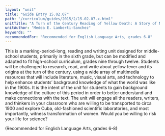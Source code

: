 ```yaml
---
layout: "unit"
title: "Guide Entry 15.02.07"
path: "/curriculum/guides/2015/2/15.02.07.x.html"
unitTitle: "A Turn of the Century Reading of Yellow Death: A Story of Medical Sleuthing"
unitAuthor: "Medea E. Lamberti-Sanchez"
keywords: ""
recommendedFor: "Recommended for English Language Arts, grades 6-8"
---
```

<main>
<p>
This is a marking-period-long, reading and writing unit designed for middle-school students, primarily in the sixth grade, but can be modified and adapted to fit high-school curriculum, grades nine through twelve. Students will be challenged to research, read, and write about yellow fever and its origins at the turn of the century, using a wide array of multimedia resources that will include literature, music, visual arts, and technology to help enhance students’ background knowledge of what the world was like in the 1900s. It is the intent of the unit for students to gain background knowledge of the culture of this period in order to better understand and make connections with the text. The unit will engage all the readers, writers, and thinkers in your classroom who are willing to be transported to circa 1900 and explore Cuba, old-fashioned scientific laboratories, and most importantly, witness transformation of women. Would you be willing to risk your life for science?
</p>
<p>
(Recommended for English Language Arts, grades 6-8)
</p>
</main>